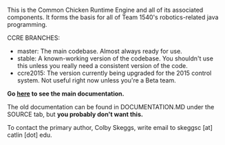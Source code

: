 This is the Common Chicken Runtime Engine and all of its associated components.
It forms the basis for all of Team 1540's robotics-related java programming.

CCRE BRANCHES:

* master: The main codebase. Almost always ready for use.
* stable: A known-working version of the codebase. You shouldn't use this unless you really need a consistent version of the code.
* ccre2015: The version currently being upgraded for the 2015 control system. Not useful right now unless you're a Beta team.

**Go [here](https://bitbucket.org/col6y/common-chicken-runtime-engine/wiki) to see the main documentation.**

The old documentation can be found in DOCUMENTATION.MD under the SOURCE tab, but **you probably don't want this.**

To contact the primary author, Colby Skeggs, write email to skeggsc [at] catlin [dot] edu.